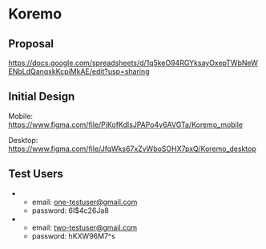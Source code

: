 # Koremo

## Proposal
https://docs.google.com/spreadsheets/d/1q5keO94RGYksayOxepTWbNeWENbLdQanqxkKcpiMkAE/edit?usp=sharing

## Initial Design
Mobile: https://www.figma.com/file/PjKofKdIsJPAPo4y6AVGTa/Koremo_mobile

Desktop: https://www.figma.com/file/JfqWks67xZvWboSOHX7pxQ/Koremo_desktop

## Test Users
- 
  - email: one-testuser@gmail.com
  - password: 6I$4c26Ja8
-
  - email: two-testuser@gmail.com
  - password: hKXW96M7^s